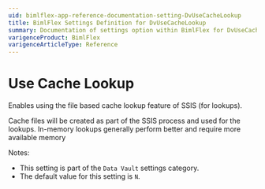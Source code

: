 ```yaml
---
uid: bimlflex-app-reference-documentation-setting-DvUseCacheLookup
title: BimlFlex Settings Definition for DvUseCacheLookup
summary: Documentation of settings option within BimlFlex for DvUseCacheLookup
varigenceProduct: BimlFlex
varigenceArticleType: Reference
---
```


# Use Cache Lookup

Enables using the file based cache lookup feature of SSIS (for lookups).

Cache files will be created as part of the SSIS process and used for the lookups. In-memory lookups generally perform better and require more available memory

Notes:

* This setting is part of the `Data Vault` settings category.
* The default value for this setting is `N`.
